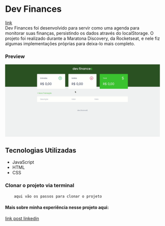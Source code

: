 # Dev Finances
[link](url) <br>
Dev Finances foi desenvolvido para servir como uma agenda para monitorar suas finanças, persistindo os dados através do localStorage. O projeto foi realizado durante a Maratona Discovery, da Rocketseat, e nele fiz algumas implementações próprias para deixa-lo mais completo.  


### Preview
![](/assets/preview.gif)

## Tecnologias Utilizadas
 - JavaScript
 - HTML
 - CSS
### Clonar o projeto via terminal
```sh
    aqui vão os passos para clonar o projeto
```

#### Mais sobre minha experiência nesse projeto aqui:
[link post linkedin](url)
